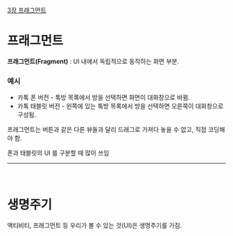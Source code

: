 [3장 프래그먼트](https://wikidocs.net/96089, "wikidocs 안드로이드 헤엄치기")   


프래그먼트
=========

**프래그먼트(Fragment)** : UI 내에서 독립적으로 동작하는 화면 부분.

### 예시

* 카톡 폰 버전 - 톡방 목록에서 방을 선택하면 화면이 대화창으로 바뀜.
* 카톡 태블릿 버전 - 왼쪽에 있는 톡방 목록에서 방을 선택하면 오른쪽이 대화창으로 구성됨.

프래그먼트는 버튼과 같은 다른 뷰들과 달리 드래그로 가져다 놓을 수 없고, 직접 코딩해야 함.

폰과 태블릿의 UI 를 구분할 때 많이 쓰임

---        
\
생명주기
=======
액티비티, 프래그먼트 등 우리가 볼 수 있는 것(UI)은 생명주기를 가짐.   


